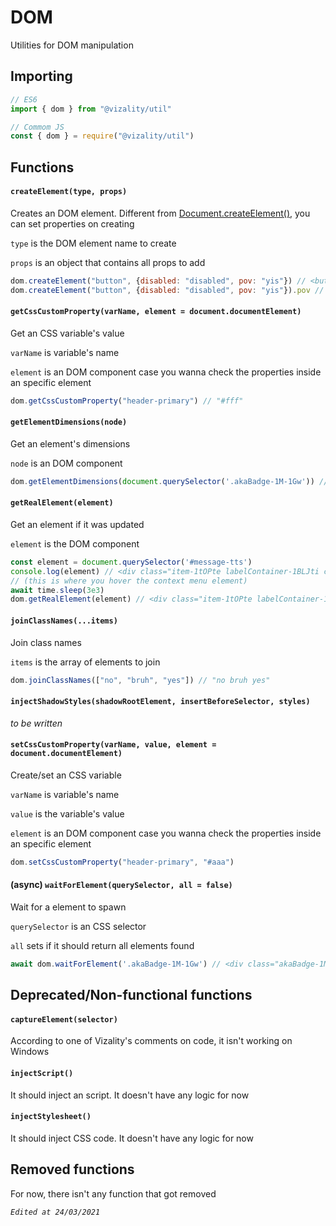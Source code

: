 # DOM

Utilities for DOM manipulation

## Importing

```js
// ES6
import { dom } from "@vizality/util"

// Commom JS
const { dom } = require("@vizality/util")
```



## Functions

#### `createElement(type, props)`

Creates an DOM element. Different from [Document.createElement()](https://developer.mozilla.org/pt-BR/docs/Web/API/Document/createElement), you can set properties on creating

`type` is the DOM element name to create

`props` is an object that contains all props to add

```js
dom.createElement("button", {disabled: "disabled", pov: "yis"}) // <button disabled></button>
dom.createElement("button", {disabled: "disabled", pov: "yis"}).pov // yis
```

#### `getCssCustomProperty(varName, element = document.documentElement)`

Get an CSS variable's value

`varName` is variable's name

`element` is an DOM component case you wanna check the properties inside an specific element

```js
dom.getCssCustomProperty("header-primary") // "#fff"
```

#### `getElementDimensions(node)`

Get an element's dimensions

`node` is an DOM component

```js
dom.getElementDimensions(document.querySelector('.akaBadge-1M-1Gw')) // {width: 44, height: 16}
```

#### `getRealElement(element)`

Get an element if it was updated

`element` is the DOM component

```js
const element = document.querySelector('#message-tts')
console.log(element) // <div class="item-1tOPte labelContainer-1BLJti colorDefault-2K3EoJ" role="menuitem" id="message-tts" tabindex="-1">…</div>
// (this is where you hover the context menu element)
await time.sleep(3e3)
dom.getRealElement(element) // <div class="item-1tOPte labelContainer-1BLJti colorDefault-2K3EoJ focused-3afm-j" role="menuitem" id="message-tts" tabindex="-1">…</div>
```

#### `joinClassNames(...items)`

Join class names

`items` is the array of elements to join

```js
dom.joinClassNames(["no", "bruh", "yes"]) // "no bruh yes"
```

#### `injectShadowStyles(shadowRootElement, insertBeforeSelector, styles)`

*to be written*

#### `setCssCustomProperty(varName, value, element = document.documentElement)`

Create/set an CSS variable

`varName` is variable's name

`value` is the variable's value

`element` is an DOM component case you wanna check the properties inside an specific element

```js
dom.setCssCustomProperty("header-primary", "#aaa")
```

#### (async) `waitForElement(querySelector, all = false)`

Wait for a element to spawn

`querySelector` is an CSS selector

`all` sets if it should return all elements found

```js
await dom.waitForElement('.akaBadge-1M-1Gw') // <div class="akaBadge-1M-1Gw textBadge-1iylP6 base-PmTxvP baseShapeRound-1Mm1YW">AKA</div>
```



## Deprecated/Non-functional functions

#### `captureElement(selector)`

According to one of Vizality's comments on code, it isn't working on Windows

#### `injectScript()`

It should inject an script. It doesn't have any logic for now

#### `injectStylesheet()`

It should inject CSS code. It doesn't have any logic for now



## Removed functions

For now, there isn't any function that got removed



*`Edited at 24/03/2021`*